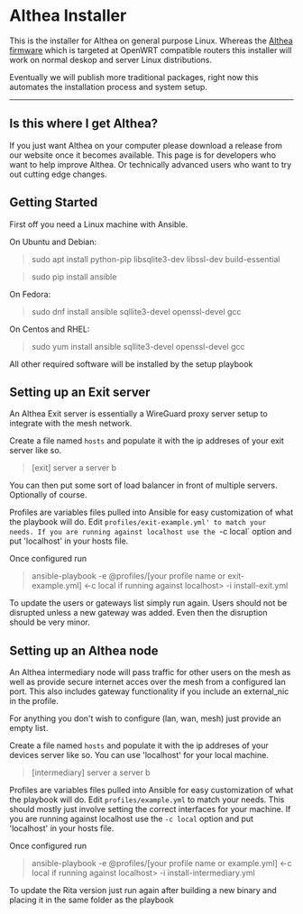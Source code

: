 # Althea Installer

This is the installer for Althea on general purpose Linux. Whereas the [Althea
firmware](https://github.com/althea-mesh/althea-firmware) which is targeted at
OpenWRT compatible routers this installer will work on normal deskop and server
Linux distributions.

Eventually we will publish more traditional packages, right now this automates
the installation process and system setup.

----------------

Is this where I get Althea?
------------------------------------------

If you just want Althea on your computer please download a release from
our website once it becomes available. This page is for developers who want
to help improve Althea. Or technically advanced users who want to try out cutting
edge changes.

Getting Started
--------------------

First off you need a Linux machine with Ansible.

On Ubuntu and Debian:
> sudo apt install python-pip libsqlite3-dev libssl-dev build-essential

> sudo pip install ansible

On Fedora:
> sudo dnf install ansible sqllite3-devel openssl-devel gcc

On Centos and RHEL:
> sudo yum install ansible sqllite3-devel openssl-devel gcc

All other required software will be installed by the setup playbook

Setting up an Exit server
-------------------------

An Althea Exit server is essentially a WireGuard proxy server setup to integrate
with the mesh network.

Create a file named `hosts` and populate it with the ip addreses
of your exit server like so.

>[exit]
>server a
>server b

You can then put some sort of load balancer in front of multiple servers. Optionally
of course.

Profiles are variables files pulled into Ansible for easy customization of what
the playbook will do. Edit `profiles/exit-example.yml' to match your needs. If you are
running against localhost use the `-c local` option and put 'localhost' in your
hosts file.

Once configured run

> ansible-playbook -e @profiles/[your profile name or exit-example.yml] <-c local if running against localhost> -i <your hosts file or ci-hosts> install-exit.yml

To update the users or gateways list simply run again. Users should not be disrupted
unless a new gateway was added. Even then the disruption should be very minor.

Setting up an Althea node
-------------------------

An Althea intermediary node will pass traffic for other users on the mesh 
as well as provide secure internet acces over the mesh from a configured lan
port. This also includes gateway functionality if you include an external_nic
in the profile.

For anything you don't wish to configure (lan, wan, mesh) just provide an empty list. 

Create a file named `hosts` and populate it with the ip addreses
of your devices server like so. You can use 'localhost' for your local machine.

>[intermediary]
>server a
>server b

Profiles are variables files pulled into Ansible for easy customization of what
the playbook will do. Edit `profiles/example.yml` to match your needs. This should
mostly just involve setting the correct interfaces for your machine. If you are
running against localhost use the `-c local` option and put 'localhost' in your
hosts file.

Once configured run

> ansible-playbook -e @profiles/[your profile name or example.yml] <-c local if running against localhost> -i <your hosts file or ci-hosts>  install-intermediary.yml

To update the Rita version just run again after building a new binary and placing
it in the same folder as the playbook



